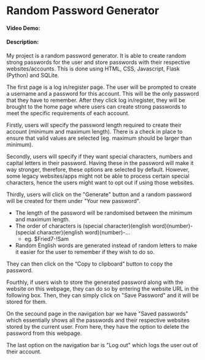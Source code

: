 # Random Password Generator

#### Video Demo: <URL HERE>

#### Description:

My project is a random password generator. It is able to create random strong passwords for the user and store passwords with their respective websites/accounts. This is done using HTML, CSS, Javascript, Flask (Python) and SQLite.

The first page is a log in/register page. The user will be prompted to create a username and a password for this account. This will be the only password that they have to remember. After they click log in/register, they will be brought to the home page where users can create strong passwords to meet the specific requirements of each account.

Firstly, users will specify the password length required to create their account (minimum and maximum length). There is a check in place to ensure that valid values are selected (eg. maximum should be larger than minimum).

Secondly, users will specify if they want special characters, numbers and capital letters in their password. Having these in the password will make it way stronger, therefore, these options are selected by default. However, some legacy websites/apps might not be able to process certain special characters, hence the users might want to opt out if using those websites.

Thirdly, users will click on the "Generate" button and a random password will be created for them under "Your new password".

- The length of the password will be randomised between the minimum and maximum length.
- The order of characters is (special character)(english word)(number)-(special character)(english word)(number)-...
  - eg. $Fried7-!Sam
- Random English words are generated instead of random letters to make it easier for the user to remember if they wish to do so.

They can then click on the “Copy to clipboard” button to copy the password.

Fourthly, if users wish to store the generated password along with the website on this webpage, they can do so by entering the website URL in the following box. Then, they can simply click on "Save Password" and it will be stored for them.

On the secound page in the navigation bar we have "Saved passwords" which essentially shows all the passwords and their respective websites stored by the current user. From here, they have the option to delete the password from this webpage.

The last option on the navigation bar is "Log out" which logs the user out of their account.
